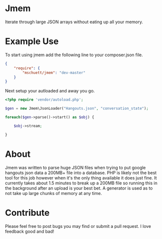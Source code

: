 Jmem
====

Iterate through large JSON arrays without eating up all your memory.

Example Use
===

To start using jmem add the following line to your composer.json file.

```json
{
    "require": {
        "mschuett/jmem": "dev-master"
    }
}
```

Next setup your autloaded and away you go.

```php
<?php require 'vendor/autoload.php';

$gen = new Jmem\JsonLoader("Hangouts.json", "conversation_state");

foreach($gen->parse()->start() as $obj) {

    $obj->stream;

}
```

About
===

Jmem was written to parse huge JSON files when trying to put google hangouts json data a 200MB+ file into a database. PHP is likely not the best tool for this job however when it's the only thing available it does just fine. It currently takes about 1.5 minutes to break up a 200MB file so running this in the background after an upload is your best bet. A generator is used as to not take up large chunks of memory at any time.

Contribute
===

Please feel free to post bugs you may find or submit a pull request. I love feedback good and bad!
